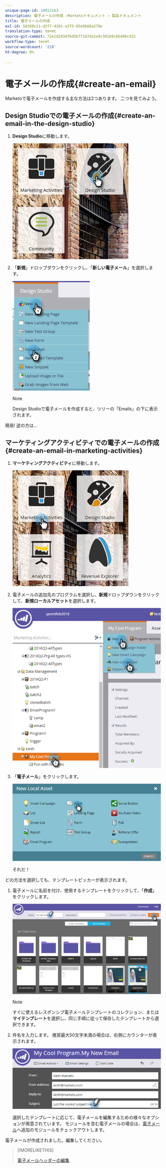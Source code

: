 ```yaml
---
unique-page-id: 10912163
description: 電子メールの作成 —Marketoドキュメント — 製品ドキュメント
title: 電子メールの作成
exl-id: 58388c21-d3f7-4101-a375-05e9b68a278e
translation-type: tm+mt
source-git-commit: 72e1d29347bd5b77107da1e9c30169cb6490c432
workflow-type: tm+mt
source-wordcount: '218'
ht-degree: 0%

---
```


# 電子メールの作成{#create-an-email}

Marketoで電子メールを作成する主な方法は2つあります。 二つを見てみよう。

## Design Studioでの電子メールの作成{#create-an-email-in-the-design-studio}

1. **Design Studio**&#x200B;に移動します。

   ![](assets/one-4.png)

1. 「**新規**」ドロップダウンをクリックし、「**新しい電子メール**」を選択します。

   ![](assets/two-4.png)

   >[!NOTE]
   >
   >Design Studioで電子メールを作成すると、ツリーの「Emails」の下に表示されます。

簡易! 逆の方は…

## マーケティングアクティビティでの電子メールの作成{#create-an-email-in-marketing-activities}

1. **マーケティングアクティビティ**&#x200B;に移動します。

   ![](assets/three-3.png)

1. 電子メールの追加先のプログラムを選択し、**新規**&#x200B;ドロップダウンをクリックして、**新規ローカルアセット**&#x200B;を選択します。

   ![](assets/four-3.png)

1. 「**電子メール**」をクリックします。

   ![](assets/five-2.png)

   それだ！

どの方法を選択しても、テンプレートピッカーが表示されます。

1. 電子メールに名前を付け、使用するテンプレートをクリックして、「**作成**」をクリックします。

   ![](assets/six-2.png)

   >[!NOTE]
   >
   >すぐに使えるレスポンシブ電子メールテンプレートのコレクション、または&#x200B;**マイテンプレート**&#x200B;を選択し、同じ手順に従って保存したテンプレートから選択できます。

1. 件名を入力します。 推奨最大50文字未満の場合は、右側にカウンターが表示されます。

   ![](assets/seven-1.png)

   選択したテンプレートに応じて、電子メールを編集するための様々なオプションが用意されています。 モジュールを含む電子メールの場合は、[電子メール](/help/marketo/product-docs/email-marketing/general/email-editor-2/add-modules-to-your-email.md)へ追加のモジュールをチェックアウトします。

電子メールが作成されました。編集してください。

>[!MORELIKETHIS]
>
>[電子メールヘッダーの編集](/help/marketo/product-docs/email-marketing/general/creating-an-email/edit-your-email-header.md)
